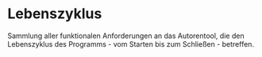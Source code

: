 # Lebenszyklus

Sammlung aller funktionalen Anforderungen an das Autorentool, die den Lebenszyklus des Programms - vom Starten bis zum Schließen - betreffen.